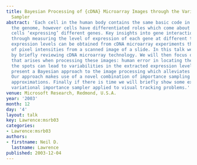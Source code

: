 ```yaml
---
title: Bayesian Processing of {cDNA} Microarray Images through the Variational Importance
  Sampler
abstract: 'Each cell in the human body contains the same basic code in the form of
  the genome, however cells have differentiated roles which come about through different
  cells ‘expressing’ different genes. Key insights into gene interactions can be studied
  through measuring the level of expression of each gene at different times. Gene
  expression levels can be obtained from cDNA microarray experiments through the extraction
  of pixel intensities from a scanned image of a slide. In this talk we will start
  by briefly reviewing cDNA microarray technology. We will then focus on one problem
  that arises when processing these images: human error in locating the position of
  the spots can lead to variabilities in the extracted expression levels. We will
  present a Bayesian approach to the image processing which alleviates this problem.
  Our approach makes use of a novel combination of importance sampling and variational
  approximations. Finally if there is time we will briefly show some examples of the
  variational importance sampler applied to visual tracking problems.'
venue: Microsoft Research, Redmond, U.S.A.
year: '2003'
month: 12
day: '4'
layout: talk
key: Lawrence:msrb03
categories:
- Lawrence:msrb03
authors:
- firstname: Neil D.
  lastname: Lawrence
published: 2003-12-04
---
```

